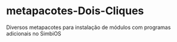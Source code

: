 # metapacotes-Dois-Cliques
Diversos metapacotes para instalação de módulos com programas adicionais no SimbiOS
